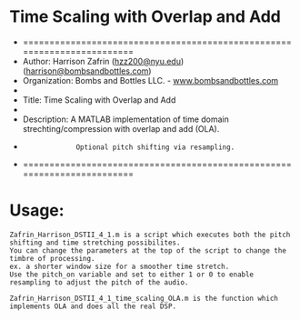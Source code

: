 Time Scaling with Overlap and Add
===============

* ========================================================================
*   Author:  Harrison Zafrin (hzz200@nyu.edu)(harrison@bombsandbottles.com)
*   Organization:  Bombs and Bottles LLC. - www.bombsandbottles.com
*
*   Title: Time Scaling with Overlap and Add
*
*   Description:  A MATLAB implementation of time domain strechting/compression with overlap and add (OLA). 
*                  Optional pitch shifting via resampling.
* ========================================================================


Usage:  
====== 
	Zafrin_Harrison_DSTII_4_1.m is a script which executes both the pitch shifting and time stretching possibilites.
	You can change the parameters at the top of the script to change the timbre of processing.
	ex. a shorter window size for a smoother time stretch.
	Use the pitch_on variable and set to either 1 or 0 to enable resampling to adjust the pitch of the audio.

	Zafrin_Harrison_DSTII_4_1_time_scaling_OLA.m is the function which implements OLA and does all the real DSP.
